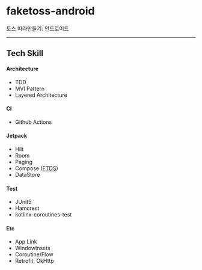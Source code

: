 # faketoss-android

토스 따라만들기: 안드로이드

---

## Tech Skill

#### Architecture

- TDD
- MVI Pattern
- Layered Architecture

#### CI

- Github Actions

#### Jetpack

- Hilt
- Room
- Paging
- Compose ([FTDS](https://github.com/faketoss/faketoss-ftds))
- DataStore

#### Test

- JUnit5
- Hamcrest
- kotlinx-coroutines-test

#### Etc

- App Link
- WindowInsets
- Coroutine/Flow
- Retrofit, OkHttp

